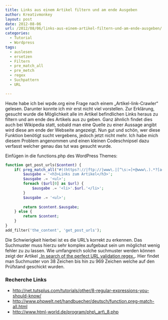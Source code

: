 ```yaml
---
title: Links aus einem Artikel filtern und am ende Ausgeben
author: Kreativmonkey
layout: post
date: 2012-08-06
url: /2012/08/06/links-aus-einem-artikel-filtern-und-am-ende-ausgeben/
categories:
  - Tutorial
  - Wordpress
tags:
  - auslesen
  - ersetzen
  - Filtern
  - pre_match_all
  - pre_metch
  - regex
  - Suchpattern
  - URL

---
```

Heute habe ich bei wpde.org eine Frage nach einem &#8222;Artikel-link-Crawler&#8220; gelesen. Darunter konnte ich mir erst nicht viel vorstellen. Zur Erklärung, gesucht wurde die Möglichkeit alle im Artikel befindlichen Links heraus zu filtern und am ende des Artikels aus zu geben. Ganz ähnlich findet dies auch bei Wikipedia statt, sobald man eine Quelle zu einer Aussage angibt wird diese am ende der Webseite angezeigt. Nun gut und schön, wer diese Funktion benötigt sucht vergebens, jedoch jetzt nicht mehr. Ich habe mich diesem Problem angenommen und einen kleinen Codeschnipsel dazu verfasst welcher genau das tut was gesucht wurde. 

Einfügen in die functions.php des WordPress Themes:

```php
function get_post_urls($content) {
    if( preg_match_all("#((https?://|ftp://|www\.|[^\s:=]+@www\.).*?[a-z_\/0-9\-\#=&])(?=(\.|,|;|\?|\!)?(\"|'|«|»|\[|\s|\r|\n|$))#iS", $content, $url) ) {
        $ausgabe = '<h3>Links zum Artikel</h3>';
        $ausgabe .= '<ul>';
        foreach ($url[0] as $url) {
            $ausgabe .= '<li>'.$url.'</li>';
        }
        $ausgabe .= '<ul>';
 
        return $content.$ausgabe;
    } else {
        return $content;
    }
}
add_filter('the_content', 'get_post_urls');
```

Die Schwierigkeit hierbei ist es die URL&#8217;s korrekt zu erkennen. Das Suchmuster muss hierzu sehr komplex aufgebaut sein um möglichst wenig fehler zu zu lassen. Wie umfangreich solche suchmuster werden können zeigt der Artikel &#8222;[In search of the perfect URL validation regex][1]&#8222;. Hier findet man Suchmuster von 38 Zeichen bis hin zu 969 Zeichen welche auf den Prüfstand geschickt wurden.
  
<!--more-->

### Recherche Links

  * http://net.tutsplus.com/tutorials/other/8-regular-expressions-you-should-know/
  * http://www.phpwelt.net/handbuecher/deutsch/function.preg-match-all.html
  * http://www.html-world.de/program/php\_art\_8.php

 [1]: http://mathiasbynens.be/demo/url-regex
